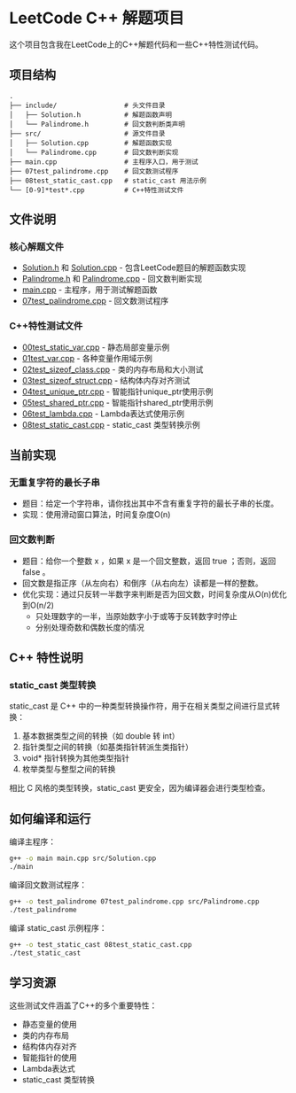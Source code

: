 # LeetCode C++ 解题项目

这个项目包含我在LeetCode上的C++解题代码和一些C++特性测试代码。

## 项目结构

```
.
├── include/                 # 头文件目录
│   ├── Solution.h           # 解题函数声明
│   └── Palindrome.h         # 回文数判断类声明
├── src/                     # 源文件目录
│   ├── Solution.cpp         # 解题函数实现
│   └── Palindrome.cpp       # 回文数判断实现
├── main.cpp                 # 主程序入口，用于测试
├── 07test_palindrome.cpp    # 回文数测试程序
├── 08test_static_cast.cpp   # static_cast 用法示例
└── [0-9]*test*.cpp          # C++特性测试文件
```

## 文件说明

### 核心解题文件
- [Solution.h](file:///c%3A/cppcode/LeetCode/include/Solution.h) 和 [Solution.cpp](file:///c%3A/cppcode/LeetCode/src/Solution.cpp) - 包含LeetCode题目的解题函数实现
- [Palindrome.h](file:///c%3A/cppcode/LeetCode/include/Palindrome.h) 和 [Palindrome.cpp](file:///c%3A/cppcode/LeetCode/src/Palindrome.cpp) - 回文数判断实现
- [main.cpp](file:///c%3A/cppcode/LeetCode/main.cpp) - 主程序，用于测试解题函数
- [07test_palindrome.cpp](file:///c%3A/cppcode/LeetCode/07test_palindrome.cpp) - 回文数测试程序

### C++特性测试文件
- [00test_static_var.cpp](file:///c%3A/cppcode/LeetCode/00test_static_var.cpp) - 静态局部变量示例
- [01test_var.cpp](file:///c%3A/cppcode/LeetCode/01test_var.cpp) - 各种变量作用域示例
- [02test_sizeof_class.cpp](file:///c%3A/cppcode/LeetCode/02test_sizeof_class.cpp) - 类的内存布局和大小测试
- [03test_sizeof_struct.cpp](file:///c%3A/cppcode/LeetCode/03test_sizeof_struct.cpp) - 结构体内存对齐测试
- [04test_unique_ptr.cpp](file:///c%3A/cppcode/LeetCode/04test_unique_ptr.cpp) - 智能指针unique_ptr使用示例
- [05test_shared_ptr.cpp](file:///c%3A/cppcode/LeetCode/05test_shared_ptr.cpp) - 智能指针shared_ptr使用示例
- [06test_lambda.cpp](file:///c%3A/cppcode/LeetCode/06test_lambda.cpp) - Lambda表达式使用示例
- [08test_static_cast.cpp](file:///c%3A/cppcode/LeetCode/08test_static_cast.cpp) - static_cast 类型转换示例

## 当前实现

### 无重复字符的最长子串
- 题目：给定一个字符串，请你找出其中不含有重复字符的最长子串的长度。
- 实现：使用滑动窗口算法，时间复杂度O(n)

### 回文数判断
- 题目：给你一个整数 x ，如果 x 是一个回文整数，返回 true ；否则，返回 false 。
- 回文数是指正序（从左向右）和倒序（从右向左）读都是一样的整数。
- 优化实现：通过只反转一半数字来判断是否为回文数，时间复杂度从O(n)优化到O(n/2)
  - 只处理数字的一半，当原始数字小于或等于反转数字时停止
  - 分别处理奇数和偶数长度的情况

## C++ 特性说明

### static_cast 类型转换
static_cast 是 C++ 中的一种类型转换操作符，用于在相关类型之间进行显式转换：

1. 基本数据类型之间的转换（如 double 转 int）
2. 指针类型之间的转换（如基类指针转派生类指针）
3. void* 指针转换为其他类型指针
4. 枚举类型与整型之间的转换

相比 C 风格的类型转换，static_cast 更安全，因为编译器会进行类型检查。

## 如何编译和运行

编译主程序：
```bash
g++ -o main main.cpp src/Solution.cpp
./main
```

编译回文数测试程序：
```bash
g++ -o test_palindrome 07test_palindrome.cpp src/Palindrome.cpp
./test_palindrome
```

编译 static_cast 示例程序：
```bash
g++ -o test_static_cast 08test_static_cast.cpp
./test_static_cast
```

## 学习资源

这些测试文件涵盖了C++的多个重要特性：
- 静态变量的使用
- 类的内存布局
- 结构体内存对齐
- 智能指针的使用
- Lambda表达式
- static_cast 类型转换